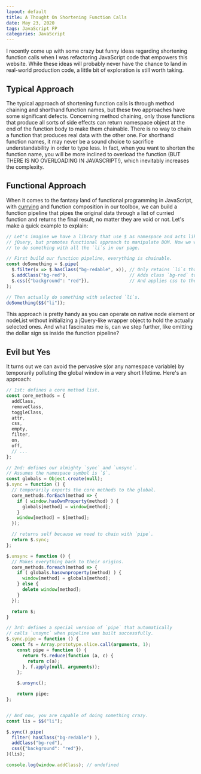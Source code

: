 ```yaml
---
layout: default
title: A Thought On Shortening Function Calls
date: May 23, 2020
tags: JavaScript FP
categories: JavaScript
---
```


I recently come up with some crazy but funny ideas regarding shortening function calls when I was refactoring JavaScript code that empowers this website. While these ideas will probably never have the chance to land in real-world production code, a little bit of exploration is still worth taking.

## Typical Approach
The typical approach of shortening function calls is through method chaining and shorthand function names, but these two approaches have some significant defects. Concerning method chaining, only those functions that produce all sorts of side effects can return namespace object at the end of the function body to make them chainable. There
is no way to chain a function that produces real data with the other one. For shorthand function names, it may never be a sound choice to sacrifice understandability in order to type less. In fact, when you want to shorten the function name, you will be more inclined to overload the function (BUT THERE IS NO OVERLOADING IN JAVASCRIPT!), which inevitably increases the complexity.

## Functional Approach
When it comes to the fantasy land of functional programming in JavaScript, with [currying](https://en.wikipedia.org/wiki/Currying) and function composition in our toolbox, we can build a function pipeline that pipes the original data through a list of curried function and returns the final result, no matter they are void or not. Let's make a quick example to explain:

```js
// Let's imagine we have a library that use $ as namespace and acts like
// jQuery, but promotes functional approach to manipulate DOM. Now we want
// to do something with all the `li`s in our page.

// First build our function pipeline, everything is chainable.
const doSomething = $.pipe(
  $.filter(x => $.hasClass("bg-redable", x)), // Only retains `li`s that has class `bg-redable`
  $.addClass("bg-red"),                       // Adds class `bg-red` to them all
  $.css({"background": "red"}),               // And applies css to them all
);

// Then actually do something with selected `li`s.
doSomething($$("li"));
```

This approach is pretty handy as you can operate on native node element or nodeList without initializing a jQuery-like wrapper object to hold the actually selected ones. And what fascinates me is, can we step further, like omitting the dollar sign `$`s inside the function pipeline?

## Evil but Yes
It turns out we can avoid the pervasive `$`(or any namespace variable) by temporarily polluting the global window
in a very short lifetime. Here's an approach:

```js
// 1st: defines a core method list.
const core_methods = {
  addClass,
  removeClass,
  toggleClass,
  attr,
  css,
  empty,
  filter,
  on,
  off,
  // ...
};

// 2nd: defines our almighty `sync` and `unsync`.
// Assumes the namespace symbol is `$`.
const globals = Object.create(null);
$.sync = function () {
  // temporarily exports the core methods to the global.
  core_methods.forEach(method => {
    if ( window.hasOwnProperty(method) ) {
      globals[method] = window[method];
    }
    window[method] = $[method];
  });

  // returns self because we need to chain with `pipe`.
  return $.sync;
};

$.unsync = function () {
  // Makes everything back to their origins.
  core_methods.foreach(method => {
    if ( globals.hasownproperty(method) ) {
      window[method] = globals[method];
    } else {
      delete window[method];
    }
  });

  return $;
}

// 3rd: defines a special version of `pipe` that automatically
// calls `unsync` when pipeline was built successfully.
$.sync.pipe = function () {
  const fs = Array.prototype.slice.call(arguments, 1);
    const pipe = function () {
      return fs.reduce(function (a, c) {
        return c(a);
      }, f.apply(null, arguments));
    };

    $.unsync();

    return pipe;
};


// And now, you are capable of doing something crazy.
const lis = $$("li");

$.sync().pipe(
  filter( hasClass("bg-redable") ),
  addClass("bg-red"),
  css({"background": "red"}),
)(lis);

console.log(window.addClass); // undefined
```
